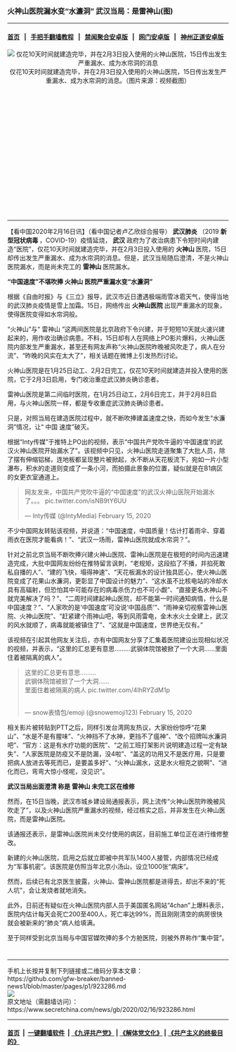 ### 火神山医院漏水变“水濂洞” 武汉当局：是雷神山(图)
------------------------

#### [首页](https://github.com/gfw-breaker/banned-news1/blob/master/README.md) &nbsp;&nbsp;|&nbsp;&nbsp; [手把手翻墙教程](https://github.com/gfw-breaker/guides/wiki) &nbsp;&nbsp;|&nbsp;&nbsp; [禁闻聚合安卓版](https://github.com/gfw-breaker/bn-android) &nbsp;&nbsp;|&nbsp;&nbsp; [网门安卓版](https://github.com/oGate2/oGate) &nbsp;&nbsp;|&nbsp;&nbsp; [神州正道安卓版](https://github.com/SzzdOgate/update) 



<div class="article_right" style="fone-color:#000">
 <p style="text-align:center">
  <img alt="仅花10天时间就建造完毕，并在2月3日投入使用的火神山医院，15日传出发生严重漏水、成为水帘洞的消息" src="https://img3.secretchina.com/pic/2020/2-16/p2628691a342339872-ss.jpg"/>
  <br>
   仅花10天时间就建造完毕，并在2月3日投入使用的火神山医院，15日传出发生严重漏水、成为水帘洞的消息。（图片来源：视频截图）
   <span id="hideid" name="hideid" style="color:red;display:none;">
    <span href="https://www.secretchina.com">
    </span>
   </span>
  </br>
 </p>
 <div id="txt-mid1-t21-2017">
  <ins class="adsbygoogle" data-ad-client="ca-pub-1276641434651360" data-ad-slot="2451032099" style="display:inline-block;width:336px;height:280px">
  </ins>
  

---


  </div>
 </div>
 <p>
  【看中国2020年2月16日讯】（看中国记者卢乙欣综合报导）
  <strong>
   <span href="https://www.secretchina.com/news/gb/tag/武汉肺炎" target="_blank">
    武汉肺炎
   </span>
  </strong>
  （2019
  <strong>
   新型冠状病毒
  </strong>
  ，COVID-19）疫情延烧，
  <strong>
   武汉
  </strong>
  政府为了收治病患下令短时间内建造“医院”，仅花10天时间就建造完毕，并在2月3日投入使用的
  <strong>
   火神山
  </strong>
  医院，15日却传出发生严重漏水、成为水帘洞的消息。但是，武汉当局随后澄清，不是火神山医院漏水，而是尚未完工的
  <strong>
   雷神山
  </strong>
  医院漏水。
  <span id="hideid" name="hideid" style="color:red;display:none;">
   <span href="https://www.secretchina.com">
   </span>
  </span>
 </p>
 <p>
  <strong>
   “中国速度”不堪吹捧
  </strong>
  <strong>
   <span href="https://www.secretchina.com/news/gb/tag/火神山" target="_blank">
    火神山
   </span>
   医院严重漏水变“水濂洞”
  </strong>
 </p>
 <p>
  根据《自由时报》与《三立》报导，武汉市近日遭遇极端雨雪冰雹天气，使得当地的武汉肺炎疫情是雪上加霜。15日，网络传出
  <span href="https://zh.wikipedia.org/zh-tw/%E7%81%AB%E7%A5%9E%E5%B1%B1%E5%8C%BB%E9%99%A2" target="_blank">
   <strong>
    火神山医院
   </strong>
  </span>
  出现严重漏水的现象，使得医院变得如水帘洞般。
 </p>
 <p>
  “火神山”与“
  <span href="https://www.secretchina.com/news/gb/tag/雷神山" target="_blank">
   雷神山
  </span>
  ”这两间医院是北京政府下令兴建，并于短短10天就火速兴建起来的，用作收治确诊病患。不料，15日却有人在网络上PO影片爆料，火神山医院内部发生严重漏水，甚至还有网友声称“火神山医院昨晚被风吹走了，病人在分流”、“昨晚的风实在太大了”，相关话题在微博上引发热烈讨论。
 </p>
 <p>
  火神山医院是在1月25日动工、2月2日完工，仅花10天时间就建造并投入使用的医院，它于2月3日启用，专门收治重症武汉肺炎确诊患者。
 </p>
 <p>
  雷神山医院是第二间临时医院，在1月25日动工，2月6日完工，并于2月8日启用，与火神山医院一样，都是专收重症武汉肺炎确诊患者。
 </p>
 <p>
  只是，对照当局在建造医院过程中，就不断吹捧建盖速度之快，而如今发生“水濂洞”情况，让“
  <span href="https://www.secretchina.com" target="_blank">
   中国
  </span>
  速度”破灭。
 </p>
 <p>
  根据“Inty传媒”于推特上PO出的视频，表示“中国共产党吹牛逼的‘中国速度’的武汉火神山医院开始漏水了”。该视频中只见，火神山医院走道聚集了大批人员，除了摆有伸缩铝梯，连地板都呈现整片被掀起，水不断从天花板流下，宛如一片小型瀑布，积水的走道则变成了一条小河，而拍摄此景象的位置，疑似就是在B1病区的女更衣室通道上。
 </p>
 <blockquote class="twitter-tweet">
  <p dir="ltr" lang="zh">
   网友发来，中国共产党吹牛逼的“中国速度”的武汉火神山医院开始漏水了。。。
   <span href="https://t.co/isNB9tY6UU">
    pic.twitter.com/isNB9tY6UU
   </span>
  </p>
  — Inty传媒 (@IntyMedia)
  <span href="https://twitter.com/IntyMedia/status/1228573285052448768?ref_src=twsrc%5Etfw">
   February 15, 2020
  </span>
 </blockquote>
 <p>
  不少中国网友转贴该视频，并说道：“中国速度，中国质量！估计打着雨伞、穿着雨衣在医院才能看病！”、“武汉一场雨，雷神山医院就成水帘洞？”。
 </p>
 <p>
  针对之前北京当局不断吹捧兴建火神山医院、雷神山医院是在极短的时间内迅速建造完成，大批中国网友纷纷在推特留言讽刺，“老规矩，这段掐了不播，并掐死敢私自播的人”、“建的飞快，塌得神速”、“天花板漏水的设计独具匠心，使火神山医院变成了花果山水濂洞，更彰显了中国设计的魅力”、“这水虽不比核电站的冷却水具有高辐射，但恐怕其中可能存在的病毒杀伤力也不可小觑”、“直接更名水神山不就完美解决了吗？”、“二周时间建起神山医院，却不能第一时间通知病情，什么是中国速度？”、“人家吹的是‘中国速度’可没说‘中国品质’”、“雨神亲切视察雷神山医院、火神山医院”、“赶紧建个雨神山吧，等到风雨雷电，金木水火土全建上，武汉的风水就顺了，病毒就能被镇住了”、“这就是中国速度，世界绝无仅有。”
 </p>
 <center>
  <div style="max-width: 632px;height:180px; display: none; text-align: center; margin: 0 auto; overflow: hidden;overflow-x: hidden;">
   <div id="taboola-midarticle-thumbnails" style="max-width: 632px;height:180px;overflow: hidden;overflow-x: hidden;">
   </div>
  </div>
  <div>
   <ins class="adsbygoogle" data-ad-client="ca-pub-1276641434651360" data-ad-format="fluid" data-ad-layout="in-article" data-ad-slot="5164544770" style="display:block; text-align:center;">
   </ins>
  </div>
 </center>
 <p>
  该视频在引起其他网友关注后，亦有中国网友分享了汇集着医院建设出现相似状况的视频，并表示，“这里的汇总更有意思………武钢体院馆被掀了一个大洞……里面住着被隔离的病人”。
 </p>
 <blockquote class="twitter-tweet">
  <p dir="ltr" lang="zh">
   这里的汇总更有意思………
   <br>
    武钢体院馆被掀了一个大洞……
    <br>
     里面住着被隔离的病人
     <span href="https://t.co/4IhRYZdM1p">
      pic.twitter.com/4IhRYZdM1p
     </span>
    </br>
   </br>
  </p>
  — snow表情包/emoji (@snowemoji123)
  <span href="https://twitter.com/snowemoji123/status/1228626305345867778?ref_src=twsrc%5Etfw">
   February 15, 2020
  </span>
 </blockquote>
 <p>
  相关影片被转贴到PTT之后，同样引发台湾网友热议，大家纷纷惊呼“花果山”、“水是不是有腥味”、“火神挡不了水神，更挡不了瘟神”、“改个招牌叫水濂洞吧”、“官方：这是有水疗功能的医院”、“之前工班打架影片说明建造过程一定有缺失”、“人家医院是防疫又不是防漏，没4啦”、“盖这的功用又不是医疗用，只是要把病人放进去等死而已，是要盖多好”、“火神山漏水，这是水火相克之貌啊”、“进化而已，弯弯大惊小怪呢，没见识”。
 </p>
 <p>
  <strong>
   武汉当局出面澄清 称是
  </strong>
  <strong>
   雷神山
  </strong>
  <strong>
   未完工区在维修
  </strong>
 </p>
 <p>
  然而，在15日当晚，武汉市城乡建设局通报表示，网上流传“火神山医院昨晚被风吹走了”，以及火神山医院严重漏水的视频，经过核实之后，并非发生在火神山医院，而是雷神山医院。
 </p>
 <p>
  该通报还表示，是雷神山医院尚未交付使用的病区，目前施工单位正在进行维修整改。
 </p>
 <p>
  新建的火神山医院，启用之后就立即被中共军队1400人接管，内部情况已经成为“军事机密”。该医院是仿照当年北京小汤山，设立1000张“病床”。
 </p>
 <p>
  然而，后续已有北京医生披露，火神山、雷神山医院都是进得去，却出不来的“死人坑”，会让发烧者就地消失。
 </p>
 <p>
  此外，日前还有疑似在火神山医院内部人员于美国匿名网站“4chan”上爆料表示，医院内估计每天会死亡200至400人，死亡率达99%，而且刚刚清空的病房很快就会被新来的“肺炎”病人给填满。
 </p>
 <p>
  至于同样受到北京当局与中国官媒吹捧的多个方舱医院，则被外界称作“集中营”。
  <center>
   <div>
    <div id="txt-mid2-t22-2017" style="display: block;  max-height: 351px;  overflow: hidden;">
     <div id="SC-21xxx">
     </div>
     <ins class="adsbygoogle" data-ad-client="ca-pub-1276641434651360" data-ad-format="auto" data-ad-slot="4301710469" data-full-width-responsive="true" style="display:block">
     </ins>
    </div>
   </div>
  </center>
  <div style="padding-top:12px;">
  </div>
 </p>
</div>

<hr/>
手机上长按并复制下列链接或二维码分享本文章：<br/>
https://github.com/gfw-breaker/banned-news1/blob/master/pages/p1/923286.md <br/>
<a href='https://github.com/gfw-breaker/banned-news1/blob/master/pages/p1/923286.md'><img src='https://github.com/gfw-breaker/banned-news1/blob/master/pages/p1/923286.md.png'/></a> <br/>
原文地址（需翻墙访问）：https://www.secretchina.com/news/gb/2020/02/16/923286.html


------------------------
#### [首页](https://github.com/gfw-breaker/banned-news1/blob/master/README.md) &nbsp;|&nbsp; [一键翻墙软件](https://github.com/gfw-breaker/nogfw/blob/master/README.md) &nbsp;| [《九评共产党》](https://github.com/gfw-breaker/9ping.md/blob/master/README.md#九评之一评共产党是什么) | [《解体党文化》](https://github.com/gfw-breaker/jtdwh.md/blob/master/README.md) | [《共产主义的终极目的》](https://github.com/gfw-breaker/gczydzjmd.md/blob/master/README.md)


<img src='http://gfw-breaker.win/banned-news/pages/p1/923286.md' width='0px' height='0px'/>